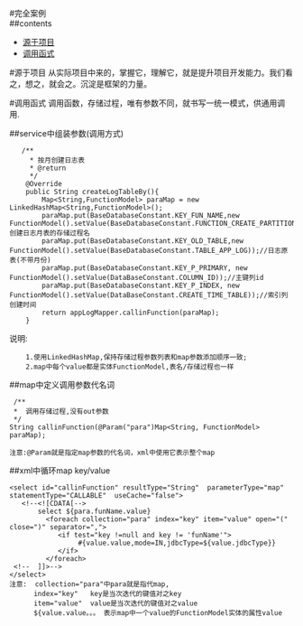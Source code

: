 #完全案例                                                                   
##contents                                                                
- [源于项目](#源于项目) 
- [调用函式](#调用函式) 



#源于项目
   从实际项目中来的，掌握它，理解它，就是提升项目开发能力。我们看之，想之，就会之。沉淀是框架的力量。


#调用函式
  调用函数，存储过程，唯有参数不同，就书写一统一模式，供通用调用.
  

##service中组装参数(调用方式)
  
       /**
    	 * 按月创建日志表
    	 * @return
    	 */
    	@Override
    	public String createLogTableBy(){
    		Map<String,FunctionModel> paraMap = new LinkedHashMap<String,FunctionModel>();
    		paraMap.put(BaseDatabaseConstant.KEY_FUN_NAME,new FunctionModel().setValue(BaseDatabaseConstant.FUNCTION_CREATE_PARTITION_TABLE));//创建日志月表的存储过程名
    		paraMap.put(BaseDatabaseConstant.KEY_OLD_TABLE,new FunctionModel().setValue(BaseDatabaseConstant.TABLE_APP_LOG));//日志原表(不带月份)
    		paraMap.put(BaseDatabaseConstant.KEY_P_PRIMARY, new FunctionModel().setValue(DataBaseConstant.COLUMN_ID));//主键列id
    		paraMap.put(BaseDatabaseConstant.KEY_P_INDEX, new FunctionModel().setValue(DataBaseConstant.CREATE_TIME_TABLE));//索引列创建时间
    		return appLogMapper.callinFunction(paraMap);
    	}  

        
   说明:  
          
        1.使用LinkedHashMap,保持存储过程参数列表和map参数添加顺序一致;
        2.map中每个value都是实体FunctionModel,表名/存储过程也一样
        
##map中定义调用参数代名词
  
     /**
	 *  调用存储过程,没有out参数
	 */
	String callinFunction(@Param("para")Map<String, FunctionModel> paraMap);
    
    注意:@Param就是指定map参数的代名词，xml中使用它表示整个map


##xml中循环map key/value

   <!-- 调用存储过程,没有out参数 -->
    <select id="callinFunction" resultType="String"  parameterType="map" statementType="CALLABLE"  useCache="false">
       <!--<![CDATA[-->
           select ${para.funName.value}
             <foreach collection="para" index="key" item="value" open="(" close=")" separator=",">
                <if test="key !=null and key != 'funName'">
                     #{value.value,mode=IN,jdbcType=${value.jdbcType}}
                </if>
             </foreach>
     <!--  ]]>-->
    </select>
    注意:  collection="para"中para就是指代map, 
          index="key"   key是当次迭代的键值对之key
          item="value"  value是当次迭代的键值对之value
          ${value.value。。。 表示map中一个value的FunctionModel实体的属性value
           


     
 